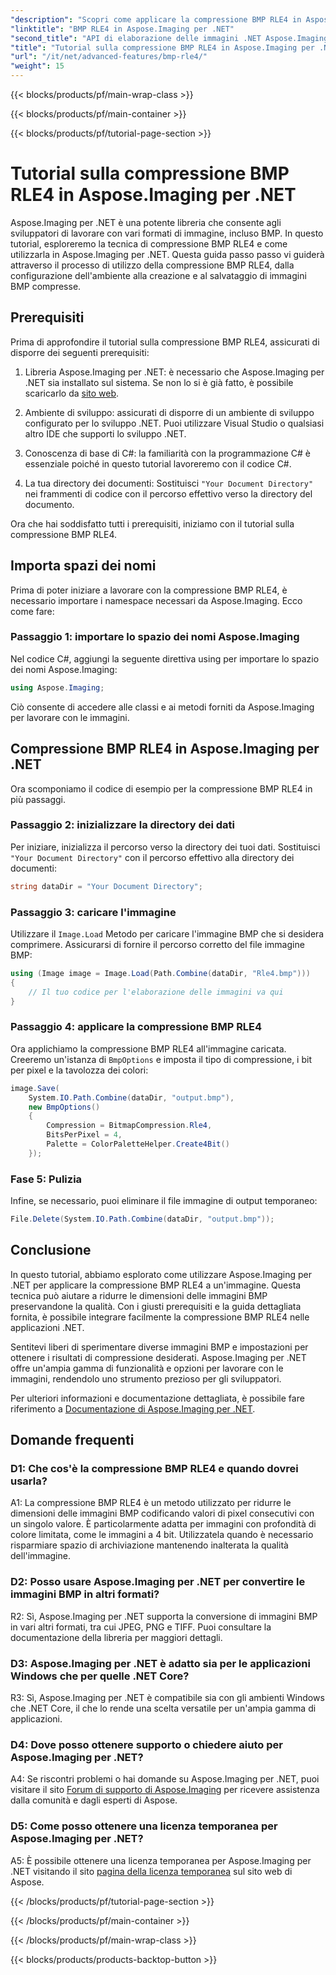 ```yaml
---
"description": "Scopri come applicare la compressione BMP RLE4 in Aspose.Imaging per .NET. Riduci le dimensioni delle immagini BMP senza perdita di qualità."
"linktitle": "BMP RLE4 in Aspose.Imaging per .NET"
"second_title": "API di elaborazione delle immagini .NET Aspose.Imaging"
"title": "Tutorial sulla compressione BMP RLE4 in Aspose.Imaging per .NET"
"url": "/it/net/advanced-features/bmp-rle4/"
"weight": 15
---
```


{{< blocks/products/pf/main-wrap-class >}}

{{< blocks/products/pf/main-container >}}

{{< blocks/products/pf/tutorial-page-section >}}

# Tutorial sulla compressione BMP RLE4 in Aspose.Imaging per .NET

Aspose.Imaging per .NET è una potente libreria che consente agli sviluppatori di lavorare con vari formati di immagine, incluso BMP. In questo tutorial, esploreremo la tecnica di compressione BMP RLE4 e come utilizzarla in Aspose.Imaging per .NET. Questa guida passo passo vi guiderà attraverso il processo di utilizzo della compressione BMP RLE4, dalla configurazione dell'ambiente alla creazione e al salvataggio di immagini BMP compresse.

## Prerequisiti

Prima di approfondire il tutorial sulla compressione BMP RLE4, assicurati di disporre dei seguenti prerequisiti:

1. Libreria Aspose.Imaging per .NET: è necessario che Aspose.Imaging per .NET sia installato sul sistema. Se non lo si è già fatto, è possibile scaricarlo da [sito web](https://releases.aspose.com/imaging/net/).

2. Ambiente di sviluppo: assicurati di disporre di un ambiente di sviluppo configurato per lo sviluppo .NET. Puoi utilizzare Visual Studio o qualsiasi altro IDE che supporti lo sviluppo .NET.

3. Conoscenza di base di C#: la familiarità con la programmazione C# è essenziale poiché in questo tutorial lavoreremo con il codice C#.

4. La tua directory dei documenti: Sostituisci `"Your Document Directory"` nei frammenti di codice con il percorso effettivo verso la directory del documento.

Ora che hai soddisfatto tutti i prerequisiti, iniziamo con il tutorial sulla compressione BMP RLE4.

## Importa spazi dei nomi

Prima di poter iniziare a lavorare con la compressione BMP RLE4, è necessario importare i namespace necessari da Aspose.Imaging. Ecco come fare:

### Passaggio 1: importare lo spazio dei nomi Aspose.Imaging

Nel codice C#, aggiungi la seguente direttiva using per importare lo spazio dei nomi Aspose.Imaging:

```csharp
using Aspose.Imaging;
```

Ciò consente di accedere alle classi e ai metodi forniti da Aspose.Imaging per lavorare con le immagini.

## Compressione BMP RLE4 in Aspose.Imaging per .NET

Ora scomponiamo il codice di esempio per la compressione BMP RLE4 in più passaggi.

### Passaggio 2: inizializzare la directory dei dati

Per iniziare, inizializza il percorso verso la directory dei tuoi dati. Sostituisci `"Your Document Directory"` con il percorso effettivo alla directory dei documenti:

```csharp
string dataDir = "Your Document Directory";
```

### Passaggio 3: caricare l'immagine

Utilizzare il `Image.Load` Metodo per caricare l'immagine BMP che si desidera comprimere. Assicurarsi di fornire il percorso corretto del file immagine BMP:

```csharp
using (Image image = Image.Load(Path.Combine(dataDir, "Rle4.bmp")))
{
    // Il tuo codice per l'elaborazione delle immagini va qui
}
```

### Passaggio 4: applicare la compressione BMP RLE4

Ora applichiamo la compressione BMP RLE4 all'immagine caricata. Creeremo un'istanza di `BmpOptions` e imposta il tipo di compressione, i bit per pixel e la tavolozza dei colori:

```csharp
image.Save(
    System.IO.Path.Combine(dataDir, "output.bmp"),
    new BmpOptions()
    {
        Compression = BitmapCompression.Rle4,
        BitsPerPixel = 4,
        Palette = ColorPaletteHelper.Create4Bit()
    });
```

### Fase 5: Pulizia

Infine, se necessario, puoi eliminare il file immagine di output temporaneo:

```csharp
File.Delete(System.IO.Path.Combine(dataDir, "output.bmp"));
```

## Conclusione

In questo tutorial, abbiamo esplorato come utilizzare Aspose.Imaging per .NET per applicare la compressione BMP RLE4 a un'immagine. Questa tecnica può aiutare a ridurre le dimensioni delle immagini BMP preservandone la qualità. Con i giusti prerequisiti e la guida dettagliata fornita, è possibile integrare facilmente la compressione BMP RLE4 nelle applicazioni .NET.

Sentitevi liberi di sperimentare diverse immagini BMP e impostazioni per ottenere i risultati di compressione desiderati. Aspose.Imaging per .NET offre un'ampia gamma di funzionalità e opzioni per lavorare con le immagini, rendendolo uno strumento prezioso per gli sviluppatori.

Per ulteriori informazioni e documentazione dettagliata, è possibile fare riferimento a [Documentazione di Aspose.Imaging per .NET](https://reference.aspose.com/imaging/net/).

## Domande frequenti

### D1: Che cos'è la compressione BMP RLE4 e quando dovrei usarla?

A1: La compressione BMP RLE4 è un metodo utilizzato per ridurre le dimensioni delle immagini BMP codificando valori di pixel consecutivi con un singolo valore. È particolarmente adatta per immagini con profondità di colore limitata, come le immagini a 4 bit. Utilizzatela quando è necessario risparmiare spazio di archiviazione mantenendo inalterata la qualità dell'immagine.

### D2: Posso usare Aspose.Imaging per .NET per convertire le immagini BMP in altri formati?

R2: Sì, Aspose.Imaging per .NET supporta la conversione di immagini BMP in vari altri formati, tra cui JPEG, PNG e TIFF. Puoi consultare la documentazione della libreria per maggiori dettagli.

### D3: Aspose.Imaging per .NET è adatto sia per le applicazioni Windows che per quelle .NET Core?

R3: Sì, Aspose.Imaging per .NET è compatibile sia con gli ambienti Windows che .NET Core, il che lo rende una scelta versatile per un'ampia gamma di applicazioni.

### D4: Dove posso ottenere supporto o chiedere aiuto per Aspose.Imaging per .NET?

A4: Se riscontri problemi o hai domande su Aspose.Imaging per .NET, puoi visitare il sito [Forum di supporto di Aspose.Imaging](https://forum.aspose.com/) per ricevere assistenza dalla comunità e dagli esperti di Aspose.

### D5: Come posso ottenere una licenza temporanea per Aspose.Imaging per .NET?

A5: È possibile ottenere una licenza temporanea per Aspose.Imaging per .NET visitando il sito [pagina della licenza temporanea](https://purchase.aspose.com/temporary-license/) sul sito web di Aspose.

{{< /blocks/products/pf/tutorial-page-section >}}

{{< /blocks/products/pf/main-container >}}

{{< /blocks/products/pf/main-wrap-class >}}

{{< blocks/products/products-backtop-button >}}